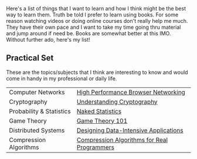 <!--
.. title: Learning Targets
.. slug: learning-targets
.. date: 2019-08-29 20:31:49 UTC+02:00
.. tags: 
.. category: 
.. link: 
.. description: 
.. type: text
-->

Here's a list of things that I want to learn and how I think might be the best way to learn them. Truth be told I prefer to learn using books. For some reason watching videos or doing online courses don't really help me much. They have their own pace and I want to take my time going thru material and jump around if need be. Books are somewhat better at this IMO. Without further ado, here's my list!

## Practical Set
These are the topics/subjects that I think are interesting to know and would come in handy in my professional or daily life.

|                          |                                                                                                                                                                           |
| ----                     | ----                                                                                                                                                                      |
| Computer Networks        | [High Performance Browser Networking](https://hpbn.co "High Performance Browser Networking")                                                                              |
| Cryptography             | [Understanding Cryptography](https://www.amazon.com/Understanding-Cryptography-Textbook-Students-Practitioners/dp/3642041000/ "Understanding Cryptography")               |
| Probability & Statistics | [Naked Statistics](https://www.amazon.com/Naked-Statistics-Stripping-Dread-Data/dp/039334777X "Naked Statistics")                                                         |
| Game Theory              | [Game Theory 101](https://www.amazon.com/Game-Theory-101-Complete-Textbook/dp/1492728152/ "Game Theory 101")                                                              |
| Distributed Systems      | [Designing Data-Intensive Applications](https://www.amazon.com/Designing-Data-Intensive-Applications-Reliable-Maintainable/dp/1449373321/ "Designing Data-Intensive Applications")                                                                                                                                                                          |
| Compression Algorithms   | [Compression Algorithms for Real Programmers](https://www.amazon.com/Compression-Algorithms-Real-Programmers/dp/0127887741 "Compression Algorithms for Real Programmers") |
